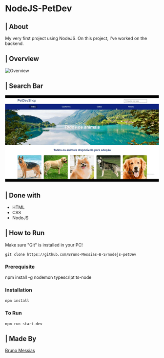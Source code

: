 # NodeJS-PetDev

## | About
<p>My very first project using NodeJS. On this project, I've worked on the backend.</p>

## | Overview
<img alt="Overview" src="./gitFiles/pet-overview.gif" />

## | Search Bar
<img alt="Skills" src="./gitFiles/pet-search-bar.gif" />

## | Done with
<ul>
    <li>HTML</li>
    <li>CSS</li>
    <li>NodeJS</li>
</ul>

## | How to Run

Make sure "Git" is installed in your PC!

    git clone https://github.com/Bruno-Messias-B-S/nodejs-petDev

### Prerequisite
npm install -g nodemon typescript ts-node

### Installation
    npm install

### To Run
    npm run start-dev

## | Made By
[Bruno Messias](https://www.linkedin.com/in/bruno-messias-bs/)
